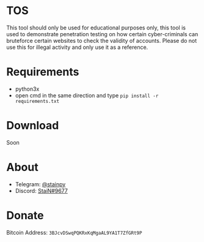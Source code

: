 # TOS
This tool should only be used for educational purposes only, this tool is used to demonstrate penetration testing on how certain cyber-criminals can bruteforce certain websites  to check the validity of accounts. Please do not use this for illegal activity and only use it as a reference.

# Requirements
- python3x
- open cmd in the same direction and type
``pip install -r requirements.txt``

# Download
Soon

# About 
- Telegram: [@stainpy](https://t.me/stainpy)
- Discord: [StaiN#9677](https://discordapp.com/users/289106753277263872)

# Donate
Bitcoin Address: ``3BJcvDSwqPQKRxKqMgaAL9YA1T7ZfGRt9P``
